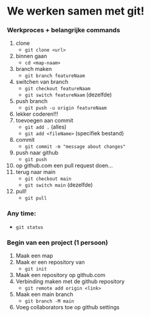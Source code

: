 # We werken samen met git!

### Werkproces + belangrijke commands

1. clone
   - `git clone <url>`
2. binnen gaan
   - `cd <map-naam>`
3. branch maken
   - `git branch featureNaam`
4. switchen van branch
   - `git checkout featureNaam`
   - `git switch featureNaam` (dezelfde)
5. push branch
   - `git push -u origin featureNaam`
6. lekker coderen!!!
7. toevoegen aan commit
   - `git add .` (alles)
   - `git add <fileName>` (specifiek bestand)
8. commit
   - `git commit -m "message about changes"`
9. push naar github
   - `git push`
10. op github.com een pull request doen...
11. terug naar main
    - `git checkout main`
    - `git switch main` (dezelfde)
12. pull!
    - `git pull`

### Any time:

- `git status`

### Begin van een project (1 persoon)

1. Maak een map
2. Maak er een repository van
   - `git init`
3. Maak een repository op github.com
4. Verbinding maken met de github repository
   - `git remote add origin <link>`
5. Maak een main branch
   - `git branch -M main`
6. Voeg collaborators toe op github settings
